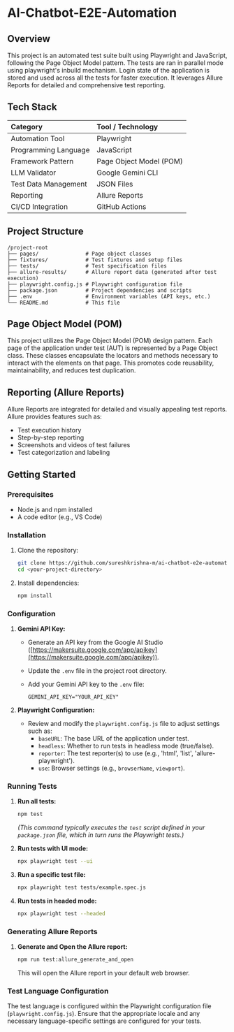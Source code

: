 # AI-Chatbot-E2E-Automation

## Overview

This project is an automated test suite built using Playwright and JavaScript, following the Page Object Model pattern. The tests are ran in parallel mode using playwright's inbuild mechanism. Login state of the application is stored and used across all the tests for faster execution. It leverages Allure Reports for detailed and comprehensive test reporting.

## Tech Stack

| **Category**         | **Tool / Technology** |
|:-------------------- |:-------------------- |
| Automation Tool      | Playwright |
| Programming Language | JavaScript |
| Framework Pattern    | Page Object Model (POM) |
| LLM Validator        | Google Gemini CLI |
| Test Data Management | JSON Files |
| Reporting            | Allure Reports |
| CI/CD Integration    | GitHub Actions |

## Project Structure

```
/project-root
├── pages/               # Page object classes
├── fixtures/            # Test fixtures and setup files
├── tests/               # Test specification files
├── allure-results/      # Allure report data (generated after test execution)
├── playwright.config.js # Playwright configuration file
├── package.json         # Project dependencies and scripts
├── .env                 # Environment variables (API keys, etc.)
└── README.md            # This file
```

## Page Object Model (POM)

This project utilizes the Page Object Model (POM) design pattern.  Each page of the application under test (AUT) is represented by a Page Object class.  These classes encapsulate the locators and methods necessary to interact with the elements on that page. This promotes code reusability, maintainability, and reduces test duplication.

## Reporting (Allure Reports)

Allure Reports are integrated for detailed and visually appealing test reports. Allure provides features such as:

*   Test execution history
*   Step-by-step reporting
*   Screenshots and videos of test failures
*   Test categorization and labeling

## Getting Started

### Prerequisites

*   Node.js and npm installed
*   A code editor (e.g., VS Code)

### Installation

1.  Clone the repository:

    ```bash
    git clone https://github.com/sureshkrishna-m/ai-chatbot-e2e-automation.git
    cd <your-project-directory>
    ```

2.  Install dependencies:

    ```bash
    npm install
    ```

### Configuration

1.  **Gemini API Key:**

    *   Generate an API key from the Google AI Studio ([https://makersuite.google.com/app/apikey](https://makersuite.google.com/app/apikey)).
    *   Update the `.env` file in the project root directory.
    *   Add your Gemini API key to the `.env` file:

        ```
        GEMINI_API_KEY="YOUR_API_KEY"
        ```

2.  **Playwright Configuration:**

    *   Review and modify the `playwright.config.js` file to adjust settings such as:
        *   `baseURL`:  The base URL of the application under test.
        *   `headless`:  Whether to run tests in headless mode (true/false).
        *   `reporter`:  The test reporter(s) to use (e.g., 'html', 'list', 'allure-playwright').
        *   `use`: Browser settings (e.g., `browserName`, `viewport`).

### Running Tests

1.  **Run all tests:**

    ```bash
    npm test
    ```

    *(This command typically executes the `test` script defined in your `package.json` file, which in turn runs the Playwright tests.)*

2.  **Run tests with UI mode:**

    ```bash
    npx playwright test --ui
    ```

3.  **Run a specific test file:**

    ```bash
    npx playwright test tests/example.spec.js
    ```

4.  **Run tests in headed mode:**

    ```bash
    npx playwright test --headed
    ```

### Generating Allure Reports

1.  **Generate and Open the Allure report:**

    ```bash
    npm run test:allure_generate_and_open
    ```

    This will open the Allure report in your default web browser.

### Test Language Configuration

The test language is configured within the Playwright configuration file (`playwright.config.js`). Ensure that the appropriate locale and any necessary language-specific settings are configured for your tests.
